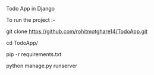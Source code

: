 Todo App in Django 

To run the project :-

  git clone https://github.com/rohitmotghare14/TodoApp.git

  cd TodoApp/

  pip -r requirements.txt

  python manage.py runserver
